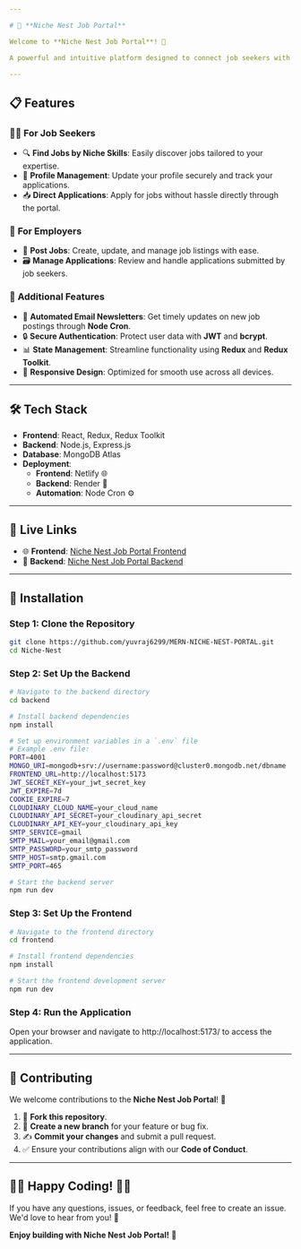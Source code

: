 ```yaml
---

# 🌟 **Niche Nest Job Portal**  

Welcome to **Niche Nest Job Portal**! 🚀  

A powerful and intuitive platform designed to connect job seekers with employers effortlessly. Built using the **MERN stack** (MongoDB, Express, React, Node.js), it offers modern features and a seamless user experience.  

---
```


## 📋 **Features**  

### 👨‍💼 **For Job Seekers**  
- 🔍 **Find Jobs by Niche Skills**: Easily discover jobs tailored to your expertise.  
- 📝 **Profile Management**: Update your profile securely and track your applications.  
- 📥 **Direct Applications**: Apply for jobs without hassle directly through the portal.  

### 🏢 **For Employers**  
- 📌 **Post Jobs**: Create, update, and manage job listings with ease.  
- 🗃️ **Manage Applications**: Review and handle applications submitted by job seekers.  

### 🌟 **Additional Features**  
- 📧 **Automated Email Newsletters**: Get timely updates on new job postings through **Node Cron**.  
- 🔒 **Secure Authentication**: Protect user data with **JWT** and **bcrypt**.  
- 📊 **State Management**: Streamline functionality using **Redux** and **Redux Toolkit**.  
- 📱 **Responsive Design**: Optimized for smooth use across all devices.  

---

## 🛠️ **Tech Stack**  

- **Frontend**: React, Redux, Redux Toolkit  
- **Backend**: Node.js, Express.js  
- **Database**: MongoDB Atlas  
- **Deployment**:  
  - **Frontend**: Netlify 🌐  
  - **Backend**: Render 🚀  
  - **Automation**: Node Cron ⚙️  

---

## 🔗 **Live Links**  
- 🌐 **Frontend**: [Niche Nest Job Portal Frontend](https://niche-nest-job-portal.netlify.app)  
- 🚀 **Backend**: [Niche Nest Job Portal Backend](https://dashboard.render.com/web/srv-ct5apetds78s73bmrcb0)  

---

## 💾 **Installation**  

### Step 1: Clone the Repository  
```bash  
git clone https://github.com/yuvraj6299/MERN-NICHE-NEST-PORTAL.git  
cd Niche-Nest  
```  

### Step 2: Set Up the Backend  
```bash  
# Navigate to the backend directory  
cd backend  

# Install backend dependencies  
npm install  

# Set up environment variables in a `.env` file  
# Example .env file:  
PORT=4001  
MONGO_URI=mongodb+srv://username:password@cluster0.mongodb.net/dbname  
FRONTEND_URL=http://localhost:5173  
JWT_SECRET_KEY=your_jwt_secret_key  
JWT_EXPIRE=7d  
COOKIE_EXPIRE=7  
CLOUDINARY_CLOUD_NAME=your_cloud_name  
CLOUDINARY_API_SECRET=your_cloudinary_api_secret  
CLOUDINARY_API_KEY=your_cloudinary_api_key  
SMTP_SERVICE=gmail  
SMTP_MAIL=your_email@gmail.com  
SMTP_PASSWORD=your_smtp_password  
SMTP_HOST=smtp.gmail.com  
SMTP_PORT=465  

# Start the backend server  
npm run dev  
```  

### Step 3: Set Up the Frontend  
```bash  
# Navigate to the frontend directory  
cd frontend  

# Install frontend dependencies  
npm install  

# Start the frontend development server  
npm run dev  
```  

### Step 4: Run the Application  
Open your browser and navigate to http://localhost:5173/ to access the application.  

---

## 🤝 **Contributing**  
We welcome contributions to the **Niche Nest Job Portal**! 🎉  

1. 🍴 **Fork this repository**.  
2. 🌟 **Create a new branch** for your feature or bug fix.  
3. ✍️ **Commit your changes** and submit a pull request.  
4. ✅ Ensure your contributions align with our **Code of Conduct**.  

---

## 👨‍💻 **Happy Coding!** 👩‍💻  

If you have any questions, issues, or feedback, feel free to create an issue. We'd love to hear from you! 🙌  

**Enjoy building with Niche Nest Job Portal!** 🌟  


